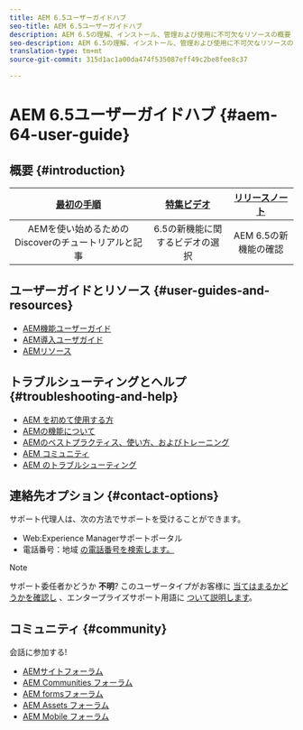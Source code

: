 ```yaml
---
title: AEM 6.5ユーザーガイドハブ
seo-title: AEM 6.5ユーザーガイドハブ
description: AEM 6.5の理解、インストール、管理および使用に不可欠なリソースの概要
seo-description: AEM 6.5の理解、インストール、管理および使用に不可欠なリソースの概要
translation-type: tm+mt
source-git-commit: 315d1ac1a00da474f535087eff49c2be8fee8c37

---
```



# AEM 6.5ユーザーガイドハブ {#aem-64-user-guide}

## 概要 {#introduction}

| [最初の手順](https://helpx.adobe.com/experience-manager/get-started.html) | [特集ビデオ](https://helpx.adobe.com/experience-manager/kt/index/aem-6-5-videos.html) | [リリースノート](https://helpx.adobe.com/experience-manager/6-5/release-notes.html) |
|:-:|:-:|:-:|
| AEMを使い始めるためのDiscoverのチュートリアルと記事 | 6.5の新機能に関するビデオの選択 | AEM 6.5の新機能の確認 |

## ユーザーガイドとリソース {#user-guides-and-resources}

* [AEM機能ユーザーガイド](capabilities.md)
* [AEM導入ユーザガイド](implementation.md)
* [AEMリソース](resources.md)

## トラブルシューティングとヘルプ {#troubleshooting-and-help}

* [AEM を初めて使用する方](new.md)
* [AEMの機能について](learn.md)
* [AEMのベストプラクティス、使い方、およびトレーニング](best-practice.md)
* [AEM コミュニティ](community.md)
* [AEM のトラブルシューティング](troubleshooting.md)

## 連絡先オプション {#contact-options}

サポート代理人は、次の方法でサポートを受けることができます。

* Web:Experience Managerサポートポータル
* 電話番号：地域 [の電話番号を検索します。](https://helpx.adobe.com/contact/dma-external/DMACustomeCareRegionalPhoneNumbers.html)

>[!NOTE]
>
>サポート委任者かどうか **不明**? このユーザータイプがお客様に [当てはまるかどうかを確認し](https://helpx.adobe.com/experience-cloud/supported-users.html) 、エンタープライズサポート用語に [ついて説明します](https://helpx.adobe.com/support/programs/enterprise-support-terms.html)。

## コミュニティ {#community}

会話に参加する!

* [AEMサイトフォーラム](http://help-forums.adobe.com/content/adobeforums/en/experience-manager-forum/adobe-experience-manager.html)
* [AEM Communities フォーラム](http://help-forums.adobe.com/content/adobeforums/en/experience-manager-forum/aem-communities.html)
* [AEM formsフォーラム](http://help-forums.adobe.com/content/adobeforums/en/experience-manager-forum/aem-forms.html)
* [AEM Assets フォーラム](http://help-forums.adobe.com/content/adobeforums/en/experience-manager-forum/aem-assets.html)
* [AEM Mobile フォーラム](http://forums.adobe.com/community/experiencemanagermobile)
